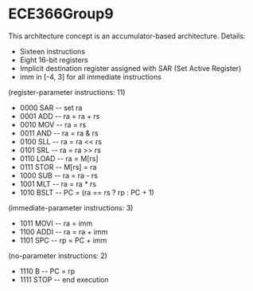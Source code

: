 # ECE366Group9

This architecture concept is an accumulator-based architecture. 
Details:

- Sixteen instructions
- Eight 16-bit registers
- Implicit destination register assigned with SAR (Set Active Register)
- imm in [-4, 3] for all immediate instructions

(register-parameter instructions: 11)
- 0000 SAR -- set ra
- 0001 ADD -- ra = ra + rs
- 0010 MOV -- ra = rs
- 0011 AND -- ra = ra & rs
- 0100 SLL -- ra = ra << rs
- 0101 SRL -- ra = ra >> rs
- 0110 LOAD -- ra = M[rs]
- 0111 STOR -- M[rs] = ra
- 1000 SUB -- ra = ra - rs
- 1001 MLT -- ra = ra * rs
- 1010 BSLT -- PC = (ra == rs ? rp : PC + 1)

(immediate-parameter instructions: 3)
- 1011 MOVI -- ra = imm
- 1100 ADDI -- ra = ra + imm
- 1101 SPC -- rp = PC + imm

(no-parameter instructions: 2)
- 1110 B -- PC = rp
- 1111 STOP -- end execution
